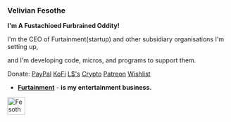 ### Velivian Fesothe
<b>I'm A Fustachioed Furbrained Oddity!</b>

<p>I'm the CEO of Furtainment(startup) and other subsidiary organisations I'm setting up,</p>
<p>and I'm developing code, micros, and programs to support them.</p>

Donate: <a href="https://paypal.me/fesothe">PayPal</a> <a href="https://ko-fi.com/fesothe">KoFi</a> <a href="https://my.secondlife.com/steampunk.gears">L$'s</a> <a href="https://fesothe.crypto">Crypto</a> <a href="https://www.patreon.com/Fesothe">Patreon</a> <a href="https://wishlist.fesothe.com/">Wishlist</a>

* <b><a href="https://github.com/Furtainment">Furtainment</a></b> - <b> is my entertainment business.</b>

<a href="https://github.com/Furtainment">
  <img src="https://avatars.githubusercontent.com/u/13406567?s=200&v=4" alt="Fesothes Logo" style="width:40px;height:40px;">
</a>
